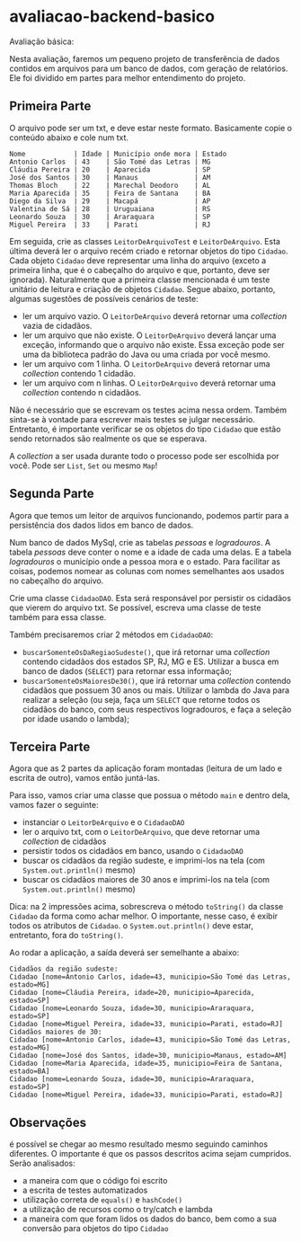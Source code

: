 # avaliacao-backend-basico
Avaliação básica:

Nesta avaliação, faremos um pequeno projeto de transferência de dados contidos em arquivos para um banco de dados, com geração de relatórios.
Ele foi dividido em partes para melhor entendimento do projeto.

## Primeira Parte

O arquivo pode ser um txt, e deve estar neste formato. Basicamente copie o conteúdo abaixo e cole num txt.

```
Nome            | Idade | Município onde mora | Estado 
Antonio Carlos  | 43    | São Tomé das Letras | MG
Cláudia Pereira | 20    | Aparecida           | SP    
José dos Santos | 30    | Manaus              | AM     
Thomas Bloch    | 22    | Marechal Deodoro    | AL    
Maria Aparecida | 35    | Feira de Santana    | BA    
Diego da Silva  | 29    | Macapá              | AP     
Valentina de Sá | 28    | Uruguaiana          | RS     
Leonardo Souza  | 30    | Araraquara          | SP     
Miguel Pereira  | 33    | Parati              | RJ     
```

Em seguida, crie as classes ``LeitorDeArquivoTest`` e ``LeitorDeArquivo``. Esta última deverá ler o arquivo recém criado e retornar objetos do tipo ``Cidadao``. Cada objeto ``Cidadao`` deve representar uma linha do arquivo (exceto a primeira linha, que é o cabeçalho do arquivo e que, portanto, deve ser ignorada). 
Naturalmente que a primeira classe mencionada é um teste unitário de leitura e criação de objetos ``Cidadao``. Segue abaixo, portanto, algumas sugestões de possíveis cenários de teste:

* ler um arquivo vazio. O ``LeitorDeArquivo`` deverá retornar uma  _collection_  vazia de cidadãos. 
* ler um arquivo que não existe. O ``LeitorDeArquivo`` deverá lançar uma exceção, informando que o arquivo não existe. Essa exceção pode ser uma da biblioteca padrão do Java ou uma criada por você mesmo. 
* ler um arquivo com 1 linha. O ``LeitorDeArquivo`` deverá retornar uma  _collection_  contendo 1 cidadão.
* ler um arquivo com n linhas. O ``LeitorDeArquivo`` deverá retornar uma  _collection_  contendo n cidadãos.

Não é necessário que se escrevam os testes acima nessa ordem. Também sinta-se à vontade para escrever mais testes se julgar necessário. Entretanto, é importante verificar se os objetos do tipo ``Cidadao`` que estão sendo retornados são realmente os que se esperava.

A  _collection_  a ser usada durante todo o processo pode ser escolhida por você. Pode ser ``List``, ``Set`` ou mesmo ``Map``!

## Segunda Parte
Agora que temos um leitor de arquivos funcionando, podemos partir para a persistência dos dados lidos em banco de dados.

Num banco de dados MySql, crie as tabelas *pessoas* e *logradouros*. A tabela *pessoas* deve conter o nome e a idade de cada uma delas. E a tabela *logradouros* o município onde a pessoa mora e o estado. Para facilitar as coisas, podemos nomear as colunas com nomes semelhantes aos usados no cabeçalho do arquivo.

Crie uma classe ``CidadaoDAO``. Esta será responsável por persistir os cidadãos que vierem do arquivo txt. Se possível, escreva uma classe de teste também para essa classe.

Também precisaremos criar 2 métodos em ``CidadaoDAO``:

* ``buscarSomenteOsDaRegiaoSudeste()``, que irá retornar uma  _collection_  contendo cidadãos dos estados SP, RJ, MG e ES. Utilizar a busca em banco de dados (``SELECT``) para retornar essa informação;
* ``buscarSomenteOsMaioresDe30()``, que irá retornar uma  _collection_  contendo cidadãos que possuem 30 anos ou mais. Utilizar o lambda do Java para realizar a seleção (ou seja, faça um ``SELECT`` que retorne todos os cidadãos do banco, com seus respectivos logradouros, e faça a seleção por idade usando o lambda);

## Terceira Parte
Agora que as 2 partes da aplicação foram montadas (leitura de um lado e escrita de outro), vamos então juntá-las.

Para isso, vamos criar uma classe que possua o método ``main`` e dentro dela, vamos fazer o seguinte:

* instanciar o ``LeitorDeArquivo`` e o ``CidadaoDAO``
* ler o arquivo txt, com o ``LeitorDeArquivo``, que deve retornar uma  _collection_  de cidadãos
* persistir todos os cidadãos em banco, usando o ``CidadaoDAO``
* buscar os cidadãos da região sudeste, e imprimi-los na tela (com ``System.out.println()`` mesmo)
* buscar os cidadãos maiores de 30 anos e imprimi-los na tela (com ``System.out.println()`` mesmo)

Dica: na 2 impressões acima, sobrescreva o método ``toString()`` da classe ``Cidadao`` da forma como achar melhor. O importante, nesse caso, é exibir todos os atributos de ``Cidadao``. o ``System.out.println()`` deve estar, entretanto, fora do ``toString()``. 

Ao rodar a aplicação, a saída deverá ser semelhante a abaixo:

```
Cidadãos da região sudeste:
Cidadao [nome=Antonio Carlos, idade=43, municipio=São Tomé das Letras, estado=MG]
Cidadao [nome=Cláudia Pereira, idade=20, municipio=Aparecida, estado=SP]
Cidadao [nome=Leonardo Souza, idade=30, municipio=Araraquara, estado=SP]
Cidadao [nome=Miguel Pereira, idade=33, municipio=Parati, estado=RJ]
Cidadãos maiores de 30:
Cidadao [nome=Antonio Carlos, idade=43, municipio=São Tomé das Letras, estado=MG]
Cidadao [nome=José dos Santos, idade=30, municipio=Manaus, estado=AM]
Cidadao [nome=Maria Aparecida, idade=35, municipio=Feira de Santana, estado=BA]
Cidadao [nome=Leonardo Souza, idade=30, municipio=Araraquara, estado=SP]
Cidadao [nome=Miguel Pereira, idade=33, municipio=Parati, estado=RJ]
```

## Observações

é possível se chegar ao mesmo resultado mesmo seguindo caminhos diferentes. O importante é que os passos descritos acima sejam cumpridos. 
Serão analisados:
* a maneira com que o código foi escrito
* a escrita de testes automatizados
* utilização correta de ``equals()`` e ``hashCode()``
* a utilização de recursos como o try/catch e lambda
* a maneira com que foram lidos os dados do banco, bem como a sua conversão para objetos do tipo ``Cidadao``
